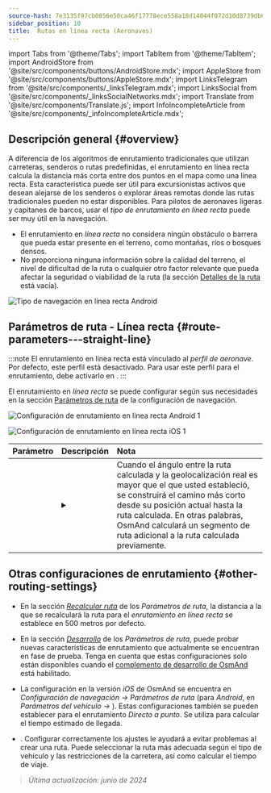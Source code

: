 ```yaml
---
source-hash: 7e3135f97cb0856e50ca46f17778ece558a18d14044f072d10d8739db6285192
sidebar_position: 10
title:  Rutas en línea recta (Aeronaves)
---
```

import Tabs from '@theme/Tabs';
import TabItem from '@theme/TabItem';
import AndroidStore from '@site/src/components/buttons/AndroidStore.mdx';
import AppleStore from '@site/src/components/buttons/AppleStore.mdx';
import LinksTelegram from '@site/src/components/_linksTelegram.mdx';
import LinksSocial from '@site/src/components/_linksSocialNetworks.mdx';
import Translate from '@site/src/components/Translate.js';
import InfoIncompleteArticle from '@site/src/components/_infoIncompleteArticle.mdx';


<InfoIncompleteArticle/>


## Descripción general {#overview}

A diferencia de los algoritmos de enrutamiento tradicionales que utilizan carreteras, senderos o rutas predefinidas, el enrutamiento en línea recta calcula la distancia más corta entre dos puntos en el mapa como una línea recta. Esta característica puede ser útil para excursionistas activos que desean alejarse de los senderos o explorar áreas remotas donde las rutas tradicionales pueden no estar disponibles. Para pilotos de aeronaves ligeras y capitanes de barcos, usar el *tipo de enrutamiento en línea recta* puede ser muy útil en la navegación.

<!-- ![Ejemplo de navegación en línea recta Android 1](@site/static/img/navigation/routing/straight_line_routing_andr_1.png) ![Ejemplo de navegación en línea recta Android 1](@site/static/img/navigation/routing/straight_line_routing_andr_2.png) -->

- El enrutamiento en *línea recta* no considera ningún obstáculo o barrera que pueda estar presente en el terreno, como montañas, ríos o bosques densos.
- No proporciona ninguna información sobre la calidad del terreno, el nivel de dificultad de la ruta o cualquier otro factor relevante que pueda afectar la seguridad o viabilidad de la ruta (la sección [Detalles de la ruta](../setup/route-details.md) está vacía).

![Tipo de navegación en línea recta Android](@site/static/img/navigation/routing/straight_line_routing_andr.png)


## Parámetros de ruta - Línea recta {#route-parameters---straight-line}

:::note
El enrutamiento en línea recta está vinculado al *perfil de aeronave*. Por defecto, este perfil está desactivado. Para usar este perfil para el enrutamiento, debe activarlo en *<Translate android="true" ids="shared_string_menu,shared_string_settings,application_profiles"/>*.
:::

El enrutamiento en *línea recta* se puede configurar según sus necesidades en la sección [Parámetros de ruta](../guidance/navigation-settings.md#route-parameters) de la configuración de navegación.

<Tabs groupId="operating-systems">

<TabItem value="android" label="Android">

![Configuración de enrutamiento en línea recta Android 1](@site/static/img/navigation/routing/aircraft_routing_andr.png)

</TabItem>

<TabItem value="ios" label="iOS">

![Configuración de enrutamiento en línea recta iOS 1](@site/static/img/navigation/routing/straight_line_ios.png)

</TabItem>

</Tabs>

| Parámetro | Descripción | Nota |
|:------------|:---------------|:---------------|
| *<Translate android="true" ids="recalc_angle_dialog_title"/>* | <details><summary> <Translate android="true" ids="recalc_angle_dialog_descr"/> </summary>![Recálculo en línea recta Android](@site/static/img/navigation/routing/straight_line_recalculation_andr.png) </details> | Cuando el ángulo entre la ruta calculada y la geolocalización real es mayor que el que usted estableció, se construirá el camino más corto desde su posición actual hasta la ruta calculada. En otras palabras, OsmAnd calculará un segmento de ruta adicional a la ruta calculada previamente. |


## Otras configuraciones de enrutamiento {#other-routing-settings}

- En la sección [*Recalcular ruta*](../../navigation/guidance/navigation-settings.md#recalculate-route) de los *Parámetros de ruta*, la distancia a la que se recalculará la ruta para el *enrutamiento en línea recta* se establece en 500 metros por defecto.

- En la sección [*Desarrollo*](../guidance/navigation-settings.md#development-settings) de los *Parámetros de ruta*, puede probar nuevas características de enrutamiento que actualmente se encuentran en fase de prueba. Tenga en cuenta que estas configuraciones solo están disponibles cuando el [complemento de desarrollo de OsmAnd](../../plugins/development.md) está habilitado.

- La configuración *[<Translate ios="true" ids="road_speeds"/>](../guidance/navigation-settings.md#road-speeds)* en la versión *iOS* de OsmAnd se encuentra en *Configuración de navegación → Parámetros de ruta* (para *Android*, en *Parámetros del vehículo → [<Translate android="true" ids="default_speed_setting_title"/>](../guidance/navigation-settings.md#default-speed--road-speeds)*). Estas configuraciones también se pueden establecer para el enrutamiento *Directo a punto*. Se utiliza para calcular el tiempo estimado de llegada.

- *[<Translate ios="true" ids="vehicle_parameters"/>](../guidance/navigation-settings.md#vehicle-parameters)*. Configurar correctamente los ajustes le ayudará a evitar problemas al crear una ruta. Puede seleccionar la ruta más adecuada según el tipo de vehículo y las restricciones de la carretera, así como calcular el tiempo de viaje.

> *Última actualización: junio de 2024*